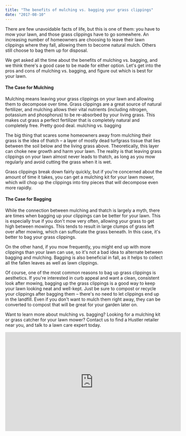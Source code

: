 ```yaml
---
title: "The benefits of mulching vs. bagging your grass clippings"
date: "2017-08-10"
---
```



There are few unavoidable facts of life, but this is one of them: you have to mow your lawn, and those grass clippings have to go somewhere. An increasing number of homeowners are choosing to leave their lawn clippings where they fall, allowing them to become natural mulch. Others still choose to bag them up for disposal.

We get asked all the time about the benefits of mulching vs. bagging, and we think there's a good case to be made for either option. Let's get into the pros and cons of mulching vs. bagging, and figure out which is best for your lawn.

#### The Case for Mulching
Mulching means leaving your grass clippings on your lawn and allowing them to decompose over time. Grass clippings are a great source of natural fertilizer, and mulching allows their vital nutrients (including nitrogen, potassium and phosphorus) to be re-absorbed by your living grass. This makes cut grass a perfect fertilizer that is completely natural and completely free. Pretty good deal. mulching vs. bagging

The big thing that scares some homeowners away from mulching their grass is the idea of thatch – a layer of mostly dead turfgrass tissue that lies between the soil below and the living grass above. Theoretically, this layer can choke new growth and harm your lawn. The reality is that leaving grass clippings on your lawn almost never leads to thatch, as long as you mow regularly and avoid cutting the grass when it is wet.

Grass clippings break down fairly quickly, but if you're concerned about the amount of time it takes, you can get a mulching kit for your lawn mower, which will chop up the clippings into tiny pieces that will decompose even more rapidly.

#### The Case for Bagging
While the connection between mulching and thatch is largely a myth, there are times when bagging up your clippings can be better for your lawn. This is especially true if you don't mow very often, allowing your grass to get high between mowings. This tends to result in large clumps of grass left over after mowing, which can suffocate the grass beneath. In this case, it's better to bag your grass clippings.

On the other hand, if you mow frequently, you might end up with more clippings than your lawn can use, so it's not a bad idea to alternate between bagging and mulching. Bagging is also beneficial in fall, as it helps to collect all the fallen leaves as well as lawn clippings.

Of course, one of the most common reasons to bag up grass clippings is aesthetics. If you're interested in curb appeal and want a clean, consistent look after mowing, bagging up the grass clippings is a good way to keep your lawn looking neat and well-kept. Just be sure to compost or recycle your clippings after bagging them – there's no need to let clippings end up in the landfill. Even if you don't want to mulch them right away, they can be converted to compost that will be great for your garden later on.

Want to learn more about mulching vs. bagging? Looking for a mulching kit or grass catcher for your lawn mower? Contact us to find a Hustler retailer near you, and talk to a lawn care expert today.

<iframe width="560" height="315" src="https://www.youtube.com/embed/4n0xNbfJLR8" frameborder="0" allowfullscreen></iframe>

